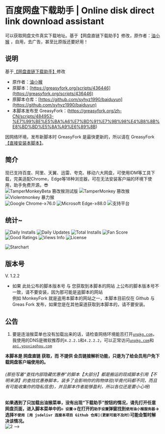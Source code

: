 # 百度网盘下载助手 | Online disk direct link download assistant

可以获取网盘文件真实下载地址。基于【网盘直链下载助手】修改，原作者：[油小猴](https://www.youxiaohou.com/) ，自用，去广告，甚至比原版还要好用！

## 说明

基于[【网盘直链下载助手】](https://www.baiduyun.wiki/install.html)修改
- 原作者：[油小猴](https://www.youxiaohou.com/)  
- 原脚本：[https://greasyfork.org/scripts/436446](https://greasyfork.org/scripts/436446)
- 原脚本仓库：[https://github.com/syhyz1990/baiduyun](https://github.com/syhyz1990/baiduyun)
- 本脚本发布至 GreasyFork：(https://greasyfork.org/zh-CN/scripts/484953-%E7%99%BE%E5%BA%A6%E7%BD%91%E7%9B%98%E4%B8%8B%E8%BD%BD%E5%8A%A9%E6%89%8B)
   
因网络环境，发布新脚本时 GreasyFork 是最快更新的，所以请在 GreasyFork [【直接安装本脚本】](https://greasyfork.org/zh-CN/scripts/484953-%E7%99%BE%E5%BA%A6%E7%BD%91%E7%9B%98%E4%B8%8B%E8%BD%BD%E5%8A%A9%E6%89%8B)。  

## 简介

现已支持百度、阿里、天翼、迅雷、夸克、移动六大网盘，可使用IDM等工具下载，完美适配Chrome，Edge等18种浏览器，可在无法安装客户端的环境下使用，助手免费开源。😎  
![TamperMonkeyBeta 篡改猴测试版](https://img.shields.io/badge/TamperMonkeyBeta_篡改猴测试版-v5.0.6190-red.svg)
![TamperMonkey 篡改猴](https://img.shields.io/badge/TamperMonkey_篡改猴-v4.19.0-brightgreen.svg)
![Violentmonkey 暴力猴](https://img.shields.io/badge/Violentmonkey_暴力猴-v2.15.0-brown.svg)  
![Google Chrome-≥76.0](https://img.shields.io/badge/Google_Chrome-≥76.0-yellow.svg)
![Microsoft Edge-≥88.0](https://img.shields.io/badge/Microsoft_Edge-≥88.0-blue.svg)
![支持平台](https://img.shields.io/badge/支持平台-Windows_|_Mac_|_Linux_|_Android-blueviolet.svg)


## 统计~

![Daily Installs](https://palerock.cn/node-service/images/greasyfork/stats/daily-installs/449291)
![Daily Updates](https://palerock.cn/node-service/images/greasyfork/stats/daily-updates/449291)
![Total Installs](https://palerock.cn/node-service/images/greasyfork/stats/total-installs/449291)
![Fan Score](https://palerock.cn/node-service/images/greasyfork/info/fan_score/449291?name=得分&rcolor=orange)
![Good Ratings](https://palerock.cn/node-service/images/greasyfork/info/good_ratings/449291?name=好评&rcolor=darkcyan)
![Views Info](https://palerock.cn/node-service/images/greasyfork/views-info/449291)
![License](https://palerock.cn/node-service/images/greasyfork/info/license/449291?name=许可证&rcolor=blueviolet)  

![Starchart](https://starchart.cc/hmjz100/Online-disk-direct-link-download-assistant.svg)

## 版本号
V. 1.2.2
- 如果 此处公布的脚本版本号 与 您获取到本脚本的网站 上公布的脚本版本号不一致，请不要安装，因为那可能是盗脚本的网站   
例如 MonkeyFork 就是盗用本脚本的网站之一，本脚本目前仅在 Github 与 Greas Fork 发布，如果您是在其他渠道获取到本脚本的，请不要安装。

## 公告

1. 要是连油猴菜单也没有加载出来的话，请检查网络环境能否打开[`unpkg.com`](https://unpkg.com)，  
我使用的DNS是微软推荐的`4.2.2.1`和`4.2.2.2`，可以正常访问[`unpkg.com`](https://unpkg.com)和[`api.youxiaohou.com`](https://api.youxiaohou.com)

**本脚本是 <a>网盘直链</a> 获取，而 <a>不提供</a> 会员链接解析功能，只是为了给会员用户免下载网盘客户端使用的。**  
###### (那些写着“查找内部隐藏优惠券”的脚本【大部分】都是搬运的现成脚本引用【不明来源】的查找优惠券脚本，装多了会影响你的购物体验(毕竟代码都不同，而且有可能收集你的隐私信息)，并且脚本作者能够盈利，所以各位还是要小心呀)

**如果遇到了只加载出油猴菜单，没有出现“下载助手”按钮的情况，请先打开任意网盘页面，进入脚本菜单中的`⚙ 设置`→在打开的`助手设置`弹窗找到`使用油小猴服务器`→选择`不使用 [用 jsdelivr 连接本项目 Github 仓库](更新可能不及时)`可能会暂时解决该情况。**   
![2](https://greasyfork.org/rails/active_storage/blobs/redirect/eyJfcmFpbHMiOnsibWVzc2FnZSI6IkJBaHBBd3pKQVE9PSIsImV4cCI6bnVsbCwicHVyIjoiYmxvYl9pZCJ9fQ==--9a082a73b5617faa71ad0ae5f048f27c87df4ff6/1.png)
--> 
